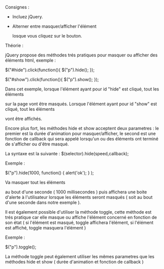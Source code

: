 Consignes :

- Incluez jQuery.

- Alterner entre masquer/afficher l'élément <p> losque vous cliquez sur le bouton.




 Théorie :

 jQuery propose des méthodes trés pratiques pour masquer ou afficher des éléments html, exemple :

 $("#hide").click(function(){
     $("p").hide();
 });

 $("#show").click(function(){
     $("p").show();
 });

 Dans cet exemple, lorsque l'élément ayant pour id "hide" est cliqué, tout les éléments <p> sur la page vont être masqués.
 Lorsque l'élément ayant pour id "show" est cliqué, tout les éléments <p> vont être affichés.


 Encore plus fort, les méthodes hide et show acceptent deux parametres : le premier est la durée d'animation pour masquer/afficher,
 le second est une fonction de callback qui sera appelé lorsqu'un ou des éléments ont terminé de s'afficher ou d'être masqué.

 La syntaxe est la suivante : $(selector).hide(speed,callback);

 Exemple :

 $("p").hide(1000, function() { alert('ok'); } );

 Va masquer tout les éléments <p> au bout d'une seconde ( 1000 millisecondes ) puis affichera une boite d'alerte à l'utilisateur
 lorsque les éléments seront masqués ( soit au bout d'une seconde dans notre exemple ).



 Il est également possible d'utiliser la méthode toggle, cette méthode est trés pratique car elle masque ou affiche
 l'élément concerné en fonction de son état ( si l'élément est masqué, toggle affichera l'élément, si l'élément est affiché,
 toggle masquera l'élément )

 Exemple :

 $("p").toggle();

 La méthode toggle peut également utiliser les mêmes parametres que les méthodes hide et show ( durée d'animation et
 fonction de callback )
